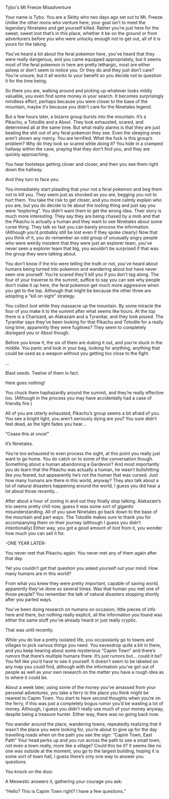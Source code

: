 Tybo's Mt Freeze Misadventure

Your name is Tybo. You are a Skitty who two days ago set out to Mt. Freeze. Unlike the other mons who venture here, your goal isn’t to meet the legendary Ninetales and get yourself killed. Rather you’re just here for the sweet, sweet loot that’s in this place, whether it be on the ground or from adventurers before you who were unlucky enough not to get out, all of it is yours for the taking.

You’ve heard a lot about the feral pokemon here, you’ve heard that they were really dangerous, and you came equipped appropriately, but it seems most of the feral pokemon in here are pretty lethargic, most are either asleep or don’t seem to notice you. Or they do and they just don’t care? You’re unsure, but it all works to your benefit so you decide not to question it for the time being.

So there you are, walking around and picking up whatever looks mildly valuable, you even find some money in your search. It becomes surprisingly mindless effort, perhaps because you were closer to the base of the mountain, maybe it’s because you didn’t care for the Ninetales legend.

But a few hours later, a bizarre group bursts into the mountain. It’s a Pikachu, a Totodile and a Absol. They look exhausted, scared, and determined all at the same time. But what really alarms is that they are just beating the shit out of any feral pokemon they see. Even the sleeping ones aren’t shown any mercy. You are terrified. What the fuck is this group’s problem? Why do they look so scared while doing it? You hide in a cramped hallway within the cave, praying that they don’t find you, and they are quickly approaching.

You hear footsteps getting closer and closer, and then you see them right down the hallway.

And they turn to face you.

You immediately start pleading that your not a feral pokemon and beg them not to kill you. They seem just as shocked as you are, begging you not to hurt them. You take the risk to get closer, and you more calmly explain who you are, but you do decide to lie about the looting thing and just say you were “exploring”. You didn’t want them to get the wrong idea. Their story is much more interesting. They say they are being chased by a mob and that the Pikachu is actually a human and they want to see Ninetales about some curse thing. They talk so fast you can barely process the information. (Although you’d probably still be lost even if they spoke clearly) Now that you think of it, you do remember an odd group of unusually angry people who were weirdy insistent that they were just an explorer team, you’ve never seen a explorer team that big, you wouldn’t be surprised if that was the group they were talking about.

You don’t know if the trio were telling the truth or not, you’ve heard about humans being turned into pokemon and wandering about but have never seen one yourself. You’re scared they’ll kill you if you don’t tag along. The four of your traverse to the summit, suffice to say you can see why people don’t make it up here, the feral pokemon get much more aggressive when you get to the top. Although that might be because the other three are adopting a “kill on sight” strategy. 

You collect loot while they massacre up the mountain. By some miracle the four of you make it to the summit after what seems like hours. At the top there is a Charizard, an Alakazam and a Tyranitar, and they look pissed. The Tyranitar says they’ve been looking for that Pikachu and Totodile for a really long time, apparently they were fugitives? They seem to completely disregard you or Absol though.

Before you know it, the six of them are duking it out, and you’re stuck in the middle. You panic and look in your bag, looking for anything, anything that could be used as a weapon without you getting too close to the fight.

…

Blast seeds. Twelve of them in fact.

Here goes nothing!

You chuck them haphazardly around the summit, and they’re really effective too. (Although in the process you may have accidentally had a case of friendly fire.)

All of you are utterly exhausted, Pikachu’s group seems a bit afraid of you. You see a bright light, you aren’t seriously dying are you? You sure didn’t feel dead, as the light fades you hear…

“Cease this at once!”

It’s Ninetales.

You’re too exhausted to even process the sight, at this point you really just want to go home. You do catch on to some of the conversation though. Something about a human abandoning a Gardevoir? And most importantly you do learn that the Pikachu was actually a human, he wasn’t bullshitting like you feared, but appearently he’s not the human that was cursed. Just how many humans are there in this world, anyway? They also talk about a lot of natural disasters happening around the world, I guess you did hear a lot about those recently…

After about a hour of zoning in and out they finally stop talking. Alakazam’s trio seems pretty chill now, guess it was some sort of gigantic misunderstanding. All of you save Ninetales go back down to the base of the mountain and part ways. The Totodile makes sure to thank you for accompanying them on their journey (although I guess you didn’t intentionally) Either way, you got a good amount of loot from it, you wonder how much you can sell it for.

-ONE YEAR LATER-

You never met that Pikachu again. You never met any of them again after that day.

Yet you couldn’t get that question you asked yourself out your mind: How many humans are in this world?

From what you knew they were pretty important, capable of saving world, apparently they’ve done so several times. Was that human you met one of those people? You remember the talk of natural disasters stopping shortly after you parted ways.

You’ve been doing research on humans on occasion, little pieces of info here and there, but nothing really explicit, all the information you found was either the same stuff you’ve already heard or just really cryptic. 

That was until recently. 

While you do live a pretty isolated life, you occassianly go to towns and villages to pick various things you need. You eavesdrop quite a bit in there, and you keep hearing about some mysterious “Capim Town” and there’s rumors that there’s multiple humans there. It’s just rumors but… could it be? You felt like you’d have to see it yourself. It doesn’t seem to be labeled on any map you could find, although with the information you’ve got out of people as well as your own research on the matter you have a rough idea as to where it could be.

About a week later, using some of the money you’ve amassed from your personal adventures, you take a ferry to the place you think might be nearest to Capim Town. You start to have second thoughts when you’re on the ferry, if this was just a completely bogus rumor you’d be wasting a lot of money. Although, I guess you didn’t really use much of your money anyway, despite being a treasure hunter. Either way, there was no going back now.

You wander around the place, wandering towns, repeatedly realizing that it wasn’t the place you were looking for, you’re about to give up for the day travelling roads when on the path you see the sign: “Capim Town, East Path” Your head perks up and you run across the path to see a small town, not even a town really, more like a village? Could this be it? It seems like no one was outside at the moment, you go to the largest building, hoping it is some sort of town hall, I guess there’s only one way to answer you questions.

You knock on the door.

A Meowstic answers it, gathering your courage you ask:

“Hello? This is Capim Town right? I have a few questions.”
